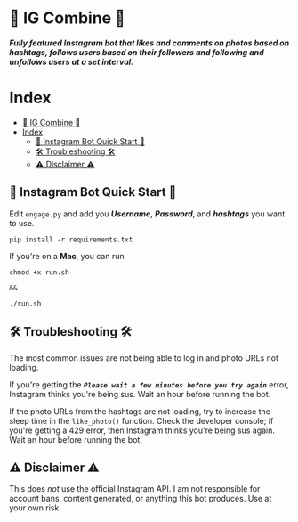 # 🚜 IG Combine 🚜

***Fully featured Instagram bot that likes and comments on photos based on hashtags, follows users based on their followers and following and unfollows users at a set interval.***

# Index

- [🚜 IG Combine 🚜](#-ig-combine-)
- [Index](#index)
  - [🤖 Instagram Bot Quick Start 🤖](#-instagram-bot-quick-start-)
  - [🛠 Troubleshooting 🛠](#-troubleshooting-)
  - [⚠️ Disclaimer ⚠️](#️-disclaimer-️)

## 🤖 Instagram Bot Quick Start 🤖

Edit `engage.py` and add you ***Username***, ***Password***, and ***hashtags*** you want to use.

```
pip install -r requirements.txt
```

If you're on a **Mac**, you can run

```
chmod +x run.sh

&&

./run.sh
```

## 🛠 Troubleshooting 🛠

The most common issues are not being able to log in and photo URLs not loading.

If you're getting the ***`Please wait a few minutes before you try again`*** error, Instagram thinks you're being sus. Wait an hour before running the bot.

If the photo URLs from the hashtags are not loading, try to increase the sleep time in the `like_photo()` function. Check the developer console; if you're getting a 429 error, then Instagram thinks you're being sus again. Wait an hour before running the bot.

## ⚠️ Disclaimer ⚠️

This does *not* use the official Instagram API. I am not responsible for account bans, content generated, or anything this bot produces. Use at your own risk.
